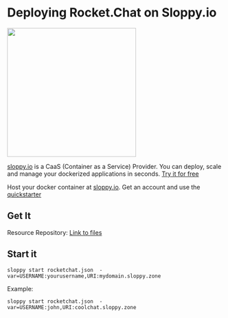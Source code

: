 # Deploying Rocket.Chat on Sloppy.io

<img src="http://sloppy.io/wp-content/uploads/2014/04/sloppy-icon.png" align="top" height="300" width="300" >

[sloppy.io](http://sloppy.io) is a CaaS (Container as a Service) Provider. You can deploy, scale and manage your dockerized applications in seconds. [Try it for free](http://sloppy.io/#signup)

Host your docker container at [sloppy.io](http://sloppy.io). Get an account and use the [quickstarter](https://github.com/sloppyio/quickstarters/tree/master/rocketchat)

## Get It

Resource Repository: [Link to files](https://github.com/RocketChat/Deploy.to.Cloud/tree/master/sloppy.io)

## Start it

```
sloppy start rocketchat.json  -var=USERNAME:yourusername,URI:mydomain.sloppy.zone
```

Example:

```
sloppy start rocketchat.json  -var=USERNAME:john,URI:coolchat.sloppy.zone
```
